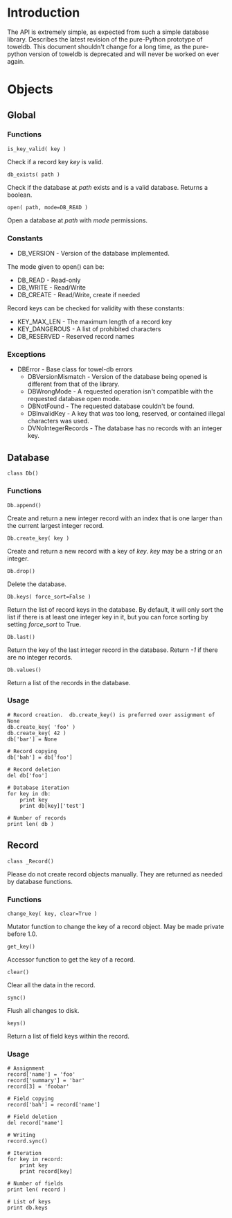 # Introduction #
The API is extremely simple, as expected from such a simple database library.  Describes the latest revision of the pure-Python prototype of toweldb.
This document shouldn't change for a long time, as the pure-python version of toweldb is deprecated and will never be worked on ever again.

# Objects #
## Global ##
### Functions ###
```
is_key_valid( key )
```
Check if a record key _key_ is valid.

```
db_exists( path )
```
Check if the database at _path_ exists and is a valid database.  Returns a boolean.

```
open( path, mode=DB_READ )
```
Open a database at _path_ with _mode_ permissions.

### Constants ###
  * DB\_VERSION - Version of the database implemented.

The mode given to open() can be:
  * DB\_READ - Read-only
  * DB\_WRITE - Read/Write
  * DB\_CREATE - Read/Write, create if needed

Record keys can be checked for validity with these constants:
  * KEY\_MAX\_LEN - The maximum length of a record key
  * KEY\_DANGEROUS - A list of prohibited characters
  * DB\_RESERVED - Reserved record names

### Exceptions ###
  * DBError - Base class for towel-db errors
    * DBVersionMismatch - Version of the database being opened is different from that of the library.
    * DBWrongMode - A requested operation isn't compatible with the requested database open mode.
    * DBNotFound - The requested database couldn't be found.
    * DBInvalidKey - A key that was too long, reserved, or contained illegal characters was used.
    * DVNoIntegerRecords - The database has no records with an integer key.

## Database ##
```
class Db()
```
### Functions ###
```
Db.append()
```
Create and return a new integer record with an index that is one larger than the current largest integer record.

```
Db.create_key( key )
```
Create and return a new record with a key of _key_.  _key_ may be a string or an integer.

```
Db.drop()
```
Delete the database.

```
Db.keys( force_sort=False )
```
Return the list of record keys in the database.  By default, it will only sort the list if there is at least one integer key in it, but you can force
sorting by setting _force\_sort_ to True.

```
Db.last()
```
Return the key of the last integer record in the database.  Return _-1_ if there are no integer records.

```
Db.values()
```
Return a list of the records in the database.

### Usage ###
```
# Record creation.  db.create_key() is preferred over assignment of None
db.create_key( 'foo' )
db.create_key( 42 )
db['bar'] = None

# Record copying
db['bah'] = db['foo']

# Record deletion
del db['foo']

# Database iteration
for key in db:
    print key
    print db[key]['test']

# Number of records
print len( db )
```

## Record ##
```
class _Record()
```
Please do not create record objects manually.  They are returned as needed by database functions.
### Functions ###
```
change_key( key, clear=True )
```
Mutator function to change the key of a record object.  May be made private before 1.0.

```
get_key()
```
Accessor function to get the key of a record.

```
clear()
```
Clear all the data in the record.

```
sync()
```
Flush all changes to disk.

```
keys()
```
Return a list of field keys within the record.

### Usage ###
```
# Assignment
record['name'] = 'foo'
record['summary'] = 'bar'
record[3] = 'foobar'

# Field copying
record['bah'] = record['name']

# Field deletion
del record['name']

# Writing
record.sync()

# Iteration
for key in record:
    print key
    print record[key]

# Number of fields
print len( record )

# List of keys
print db.keys
```